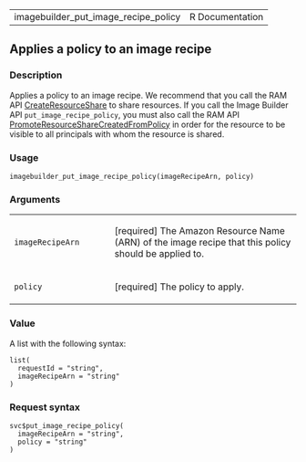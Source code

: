 <table style="width: 100%;">
<tbody>
<tr class="odd">
<td>imagebuilder_put_image_recipe_policy</td>
<td style="text-align: right;">R Documentation</td>
</tr>
</tbody>
</table>

## Applies a policy to an image recipe

### Description

Applies a policy to an image recipe. We recommend that you call the RAM
API
[CreateResourceShare](https://docs.aws.amazon.com/ram/latest/APIReference/API_CreateResourceShare.html)
to share resources. If you call the Image Builder API
`put_image_recipe_policy`, you must also call the RAM API
[PromoteResourceShareCreatedFromPolicy](https://docs.aws.amazon.com/ram/latest/APIReference/API_PromoteResourceShareCreatedFromPolicy.html)
in order for the resource to be visible to all principals with whom the
resource is shared.

### Usage

    imagebuilder_put_image_recipe_policy(imageRecipeArn, policy)

### Arguments

<table>
<colgroup>
<col style="width: 35%" />
<col style="width: 65%" />
</colgroup>
<tbody>
<tr class="odd">
<td><code
id="imagebuilder_put_image_recipe_policy_:_imageRecipeArn">imageRecipeArn</code></td>
<td><p>[required] The Amazon Resource Name (ARN) of the image recipe
that this policy should be applied to.</p></td>
</tr>
<tr class="even">
<td><code
id="imagebuilder_put_image_recipe_policy_:_policy">policy</code></td>
<td><p>[required] The policy to apply.</p></td>
</tr>
</tbody>
</table>

### Value

A list with the following syntax:

    list(
      requestId = "string",
      imageRecipeArn = "string"
    )

### Request syntax

    svc$put_image_recipe_policy(
      imageRecipeArn = "string",
      policy = "string"
    )
